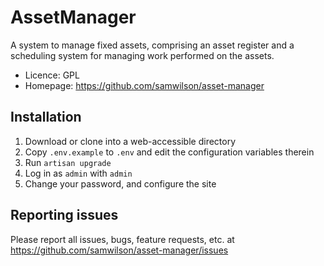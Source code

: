 AssetManager
============

A system to manage fixed assets, comprising an asset register and a scheduling system for managing work performed on the assets.

* Licence: GPL
* Homepage: https://github.com/samwilson/asset-manager

## Installation
1. Download or clone into a web-accessible directory
2. Copy `.env.example` to `.env` and edit the configuration variables therein
3. Run `artisan upgrade`
4. Log in as `admin` with `admin`
5. Change your password, and configure the site

## Reporting issues
Please report all issues, bugs, feature requests, etc. at
https://github.com/samwilson/asset-manager/issues
